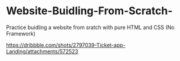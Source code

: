 # Website-Buidling-From-Scratch-
Practice buidling a website from sratch with pure HTML and CSS (No Framework)

https://dribbble.com/shots/2797039-Ticket-app-Landing/attachments/572523 
